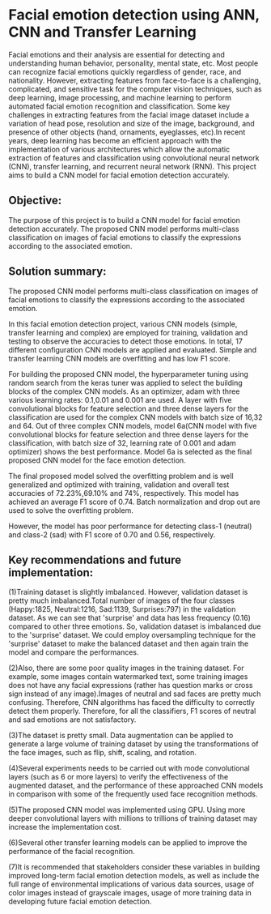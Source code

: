 # Facial emotion detection using ANN, CNN and Transfer Learning

Facial emotions and their analysis are essential for detecting and understanding human behavior, personality, mental state, etc. Most people can recognize facial emotions quickly regardless of gender, race, and 
nationality. However, extracting features from face-to-face is a challenging, complicated, and sensitive task for the computer vision techniques, such as deep learning, image processing, and machine learning to
perform automated facial emotion recognition and classification. Some key challenges in extracting features from the facial image dataset include a variation of head pose, resolution and size of the image, background,
and presence of other objects (hand, ornaments, eyeglasses, etc).In recent years, deep learning has become an efficient approach with the implementation of various architectures which allow the automatic extraction of
features and classification using convolutional neural network (CNN), transfer learning, and recurrent neural network (RNN). This project aims to build a CNN model for facial emotion detection accurately.

## Objective: 

The purpose of this project is to build a CNN model for facial emotion detection accurately. The proposed CNN model performs multi-class classification on images of facial emotions to classify the expressions
according to the associated emotion.

## Solution summary:

The proposed CNN model performs multi-class classification on images of facial emotions to classify the expressions according to the associated emotion.

In this facial emotion detection project, various CNN models (simple, transfer learning and complex) are employed for training, validation and testing to observe the accuracies to detect those emotions.
In total, 17 different configuration CNN models are applied and evaluated. Simple and transfer learning CNN models are overfitting and has low F1 score.

For building the proposed CNN model, the hyperparameter tuning using random search from the keras tuner was applied to select the building blocks of the complex CNN models. As an optimizer, adam with three various
learning rates: 0.1,0.01 and 0.001 are used. A layer with five convolutional blocks for feature selection and three dense layers for the classification are used for the complex CNN models with batch size of 16,32
and 64. Out of three complex CNN models, model 6a(CNN model with five convolutional blocks for feature selection and three dense layers for the classification, with batch size of 32, learning rate of 0.001 and adam
optimizer) shows the best performance. Model 6a is selected as the final proposed CNN model for the face emotion detection.

The final proposed model solved the overfitting problem and is well generalized and optimized with training, validation and overall test accuracies of 72.23%,69.10% and 74%, respectively. This model has achieved an
average F1 score of 0.74. Batch normalization and drop out are used to solve the overfitting problem.

However, the model has poor performance for detecting class-1 (neutral) and class-2 (sad) with F1 score of 0.70 and 0.56, respectively.

## Key recommendations and future implementation:

(1)Training dataset is slightly imbalanced. However, validation dataset is pretty much imbalanced.Total number of images of the four classes (Happy:1825, Neutral:1216, Sad:1139, Surprises:797) in the validation dataset.
As we can see that 'surprise' and data has less frequency (0.16) compared to other three emotions. So, validation dataset is imbalanced due to the 'surprise' dataset. We could employ oversampling technique for the
'surprise' dataset to make the balanced dataset and then again train the model and compare the performances.

(2)Also, there are some poor quality images in the training dataset. For example, some images contain watermarked text, some training images does not have any facial expressions (rather has question marks or cross
sign instead of any image).Images of neutral and sad faces are pretty much confusing. Therefore, CNN algorithms has faced the difficulty to correctly detect them properly. Therefore, for all the classifiers, F1
scores of neutral and sad emotions are not satisfactory.

(3)The dataset is pretty small. Data augmentation can be applied to generate a large volume of training dataset by using the transformations of the face images, such as flip, shift, scaling, and rotation.

(4)Several experiments needs to be carried out with mode convolutional layers (such as 6 or more layers) to verify the effectiveness of the augmented dataset, and the performance of these approached CNN models in
comparison with some of the frequently used face recognition methods.

(5)The proposed CNN model was implemented using GPU. Using more deeper convolutional layers with millions to trillions of training dataset may increase the implementation cost.

(6)Several other transfer learning models can be applied to improve the performance of the facial recognition.

(7)It is recommended that stakeholders consider these variables in building improved long-term facial emotion detection models, as well as include the full range of environmental implications of various data
sources, usage of color images instead of grayscale images, usage of more training data in developing future facial emotion detection.


